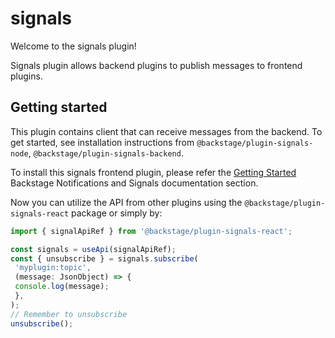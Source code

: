 # signals

Welcome to the signals plugin!

Signals plugin allows backend plugins to publish messages to frontend plugins.

## Getting started

This plugin contains client that can receive messages from the backend. To get started,
see installation instructions from `@backstage/plugin-signals-node`, `@backstage/plugin-signals-backend`.

To install this signals frontend plugin, please refer the [Getting Started](https://backstage.io/docs/notifications) Backstage Notifications and Signals documentation section.

Now you can utilize the API from other plugins using the `@backstage/plugin-signals-react` package or simply by:

```ts
import { signalApiRef } from '@backstage/plugin-signals-react';

const signals = useApi(signalApiRef);
const { unsubscribe } = signals.subscribe(
 'myplugin:topic',
 (message: JsonObject) => {
 console.log(message);
 },
);
// Remember to unsubscribe
unsubscribe();
```
